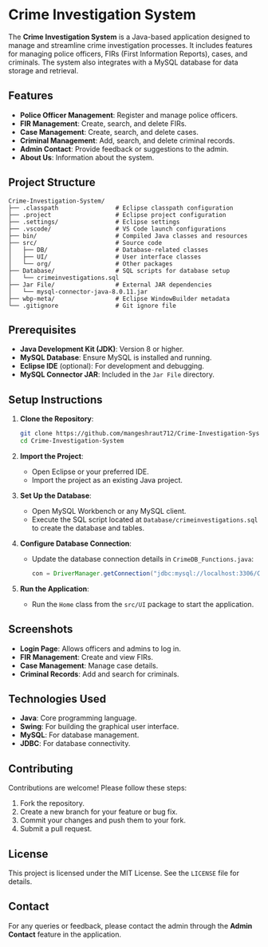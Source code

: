 # Crime Investigation System

The **Crime Investigation System** is a Java-based application designed to manage and streamline crime investigation processes. It includes features for managing police officers, FIRs (First Information Reports), cases, and criminals. The system also integrates with a MySQL database for data storage and retrieval.

## Features

- **Police Officer Management**: Register and manage police officers.
- **FIR Management**: Create, search, and delete FIRs.
- **Case Management**: Create, search, and delete cases.
- **Criminal Management**: Add, search, and delete criminal records.
- **Admin Contact**: Provide feedback or suggestions to the admin.
- **About Us**: Information about the system.

## Project Structure

```
Crime-Investigation-System/
├── .classpath                # Eclipse classpath configuration
├── .project                  # Eclipse project configuration
├── .settings/                # Eclipse settings
├── .vscode/                  # VS Code launch configurations
├── bin/                      # Compiled Java classes and resources
├── src/                      # Source code
│   ├── DB/                   # Database-related classes
│   ├── UI/                   # User interface classes
│   └── org/                  # Other packages
├── Database/                 # SQL scripts for database setup
│   └── crimeinvestigations.sql
├── Jar File/                 # External JAR dependencies
│   └── mysql-connector-java-8.0.11.jar
├── wbp-meta/                 # Eclipse WindowBuilder metadata
└── .gitignore                # Git ignore file
```

## Prerequisites

- **Java Development Kit (JDK)**: Version 8 or higher.
- **MySQL Database**: Ensure MySQL is installed and running.
- **Eclipse IDE** (optional): For development and debugging.
- **MySQL Connector JAR**: Included in the `Jar File` directory.

## Setup Instructions

1. **Clone the Repository**:
   ```bash
   git clone https://github.com/mangeshraut712/Crime-Investigation-System.git
   cd Crime-Investigation-System
   ```

2. **Import the Project**:
   - Open Eclipse or your preferred IDE.
   - Import the project as an existing Java project.

3. **Set Up the Database**:
   - Open MySQL Workbench or any MySQL client.
   - Execute the SQL script located at `Database/crimeinvestigations.sql` to create the database and tables.

4. **Configure Database Connection**:
   - Update the database connection details in `CrimeDB_Functions.java`:
     ```java
     con = DriverManager.getConnection("jdbc:mysql://localhost:3306/CrimeInvestigations?useSSL=false", "root", "root");
     ```

5. **Run the Application**:
   - Run the `Home` class from the `src/UI` package to start the application.

## Screenshots

- **Login Page**: Allows officers and admins to log in.
- **FIR Management**: Create and view FIRs.
- **Case Management**: Manage case details.
- **Criminal Records**: Add and search for criminals.

## Technologies Used

- **Java**: Core programming language.
- **Swing**: For building the graphical user interface.
- **MySQL**: For database management.
- **JDBC**: For database connectivity.

## Contributing

Contributions are welcome! Please follow these steps:

1. Fork the repository.
2. Create a new branch for your feature or bug fix.
3. Commit your changes and push them to your fork.
4. Submit a pull request.

## License

This project is licensed under the MIT License. See the `LICENSE` file for details.

## Contact

For any queries or feedback, please contact the admin through the **Admin Contact** feature in the application.
